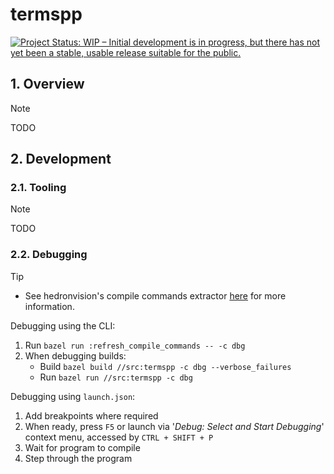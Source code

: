 # termspp

<!-- badges: start -->
[![Project Status: WIP – Initial development is in progress, but there has not yet been a stable, usable release suitable for the public.](https://www.repostatus.org/badges/latest/wip.svg)](https://www.repostatus.org/#wip)
<!-- badges: end -->

## 1. Overview

> [!NOTE]
> TODO


## 2. Development

### 2.1. Tooling

> [!NOTE]
> TODO


### 2.2. Debugging

> [!TIP]
> - See hedronvision's compile commands extractor [here](https://github.com/hedronvision/bazel-compile-commands-extractor) for more information.

Debugging using the CLI:
1. Run `bazel run :refresh_compile_commands -- -c dbg`
2. When debugging builds:
    - Build  `bazel build //src:termspp -c dbg --verbose_failures`
    - Run  `bazel run //src:termspp -c dbg`

Debugging using `launch.json`:
1. Add breakpoints where required
2. When ready, press `F5` or launch via '_Debug: Select and Start Debugging_' context menu, accessed by `CTRL + SHIFT + P`
3. Wait for program to compile
4. Step through the program

